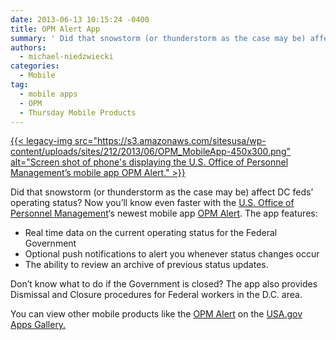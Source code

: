 ```yaml
---
date: 2013-06-13 10:15:24 -0400
title: OPM Alert App
summary: ' Did that snowstorm (or thunderstorm as the case may be) affect DC feds&#8217; operating status?  Now you&rsquo;ll know even faster with the U.S. Office of Personnel Management&#8216;s newest mobile app OPM Alert. The app features: Real'
authors:
  - michael-niedzwiecki
categories:
  - Mobile
tag:
  - mobile apps
  - OPM
  - Thursday Mobile Products
---
```


[{{< legacy-img src="https://s3.amazonaws.com/sitesusa/wp-content/uploads/sites/212/2013/06/OPM_MobileApp-450x300.png" alt="Screen shot of phone's displaying the U.S. Office of Personnel Management’s mobile app OPM Alert." >}}](https://s3.amazonaws.com/sitesusa/wp-content/uploads/sites/212/2013/06/OPM_MobileApp.png)

Did that snowstorm (or thunderstorm as the case may be) affect DC feds&#8217; operating status?  Now you’ll know even faster with the [U.S. Office of Personnel Management](http://www.opm.gov)&#8216;s newest mobile app [OPM Alert](http://www.opm.gov/policy-data-oversight/snow-dismissal-procedures/mobile-app/). The app features:

  * Real time data on the current operating status for the Federal Government
  * Optional push notifications to alert you whenever status changes occur
  * The ability to review an archive of previous status updates.

Don’t know what to do if the Government is closed? The app also provides Dismissal and Closure procedures for Federal workers in the D.C. area.

You can view other mobile products like the [OPM Alert](http://www.opm.gov/policy-data-oversight/snow-dismissal-procedures/mobile-app/) on the [USA.gov Apps Gallery.](http://apps.usa.gov/)